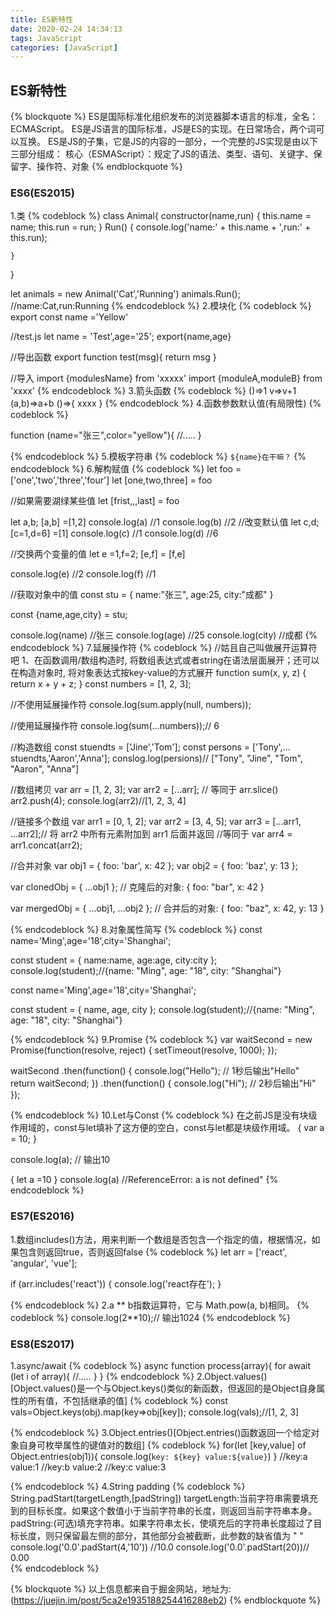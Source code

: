 ```yaml
---
title: ES新特性
date: 2020-02-24 14:34:13
tags: JavaScript
categories: [JavaScript]
---
```


## ES新特性
{% blockquote %}
ES是国际标准化组织发布的浏览器脚本语言的标准，全名：ECMAScript。
ES是JS语言的国际标准，JS是ES的实现。在日常场合，两个词可以互换。
ES是JS的子集，它是JS的内容的一部分，一个完整的JS实现是由以下三部分组成：
核心（ESMAScript）：规定了JS的语法、类型、语句、关键字、保留字、操作符、对象
{% endblockquote %}

<!-- more -->

### ES6(ES2015)
1.类
{% codeblock %}
class Animal{
     constructor(name,run) {
      this.name = name;
      this.run = run;
    }
    Run() {
      console.log('name:' + this.name + ',run:' + this.run);

    }
}

let animals = new Animal('Cat','Running')
animals.Run(); //name:Cat,run:Running
{% endcodeblock %}
2.模块化
{% codeblock %}
export const name ='Yellow'

//test.js
let name = 'Test',age='25';
export{name,age}


//导出函数
export function test(msg){
    return msg
}

//导入
import {modulesName} from 'xxxxx'
import {moduleA,moduleB} from 'xxxx'
{% endcodeblock %}
3.箭头函数
{% codeblock %}
()=>1
v=>v+1
(a,b)=>a+b
()=>{
    xxxx
}
{% endcodeblock %}
4.函数参数默认值(有局限性)
{% codeblock %}

function (name="张三",color="yellow"){
    //.....
}

{% endcodeblock %}
5.模板字符串
{% codeblock %}
`${name}在干嘛？`
{% endcodeblock %}
6.解构赋值
{% codeblock %}
let foo =['one','two','three','four']
let [one,two,three] = foo

//如果需要湖绿某些值
let [frist,,,last] = foo

let a,b;
[a,b] =[1,2]
console.log(a) //1
console.log(b) //2
//改变默认值
let c,d;
[c=1,d=6] =[1]
console.log(c) //1
console.log(d) //6

//交换两个变量的值
let e =1,f=2;
[e,f] = [f,e]

console.log(e) //2
console.log(f) //1

//获取对象中的值
const stu = {
    name:"张三",
    age:25,
    city:"成都"
}

const {name,age,city} = stu;

console.log(name) //张三
console.log(age) //25
console.log(city) //成都
{% endcodeblock %}
7.延展操作符
{% codeblock %}
//姑且自己叫做展开运算符吧
1、在函数调用/数组构造时, 将数组表达式或者string在语法层面展开；还可以在构造对象时, 将对象表达式按key-value的方式展开
function sum(x, y, z) {
  return x + y + z;
}
const numbers = [1, 2, 3];

//不使用延展操作符
console.log(sum.apply(null, numbers));

//使用延展操作符
console.log(sum(...numbers));// 6

//构造数组
const stuendts = ['Jine','Tom']; 
const persons = ['Tony',... stuendts,'Aaron','Anna'];
conslog.log(persions)// ["Tony", "Jine", "Tom", "Aaron", "Anna"]

//数组拷贝
var arr = [1, 2, 3];
var arr2 = [...arr]; // 等同于 arr.slice()
arr2.push(4); 
console.log(arr2)//[1, 2, 3, 4]

//链接多个数组
var arr1 = [0, 1, 2];
var arr2 = [3, 4, 5];
var arr3 = [...arr1, ...arr2];// 将 arr2 中所有元素附加到 arr1 后面并返回
//等同于
var arr4 = arr1.concat(arr2);

//合并对象
var obj1 = { foo: 'bar', x: 42 };
var obj2 = { foo: 'baz', y: 13 };

var clonedObj = { ...obj1 };
// 克隆后的对象: { foo: "bar", x: 42 }

var mergedObj = { ...obj1, ...obj2 };
// 合并后的对象: { foo: "baz", x: 42, y: 13 }


{% endcodeblock %}
8.对象属性简写
{% codeblock %}
const name='Ming',age='18',city='Shanghai';
   
const student = {
    name:name,
    age:age,
    city:city
};
console.log(student);//{name: "Ming", age: "18", city: "Shanghai"}

const name='Ming',age='18',city='Shanghai';
  
const student = {
    name,
    age,
    city
};
console.log(student);//{name: "Ming", age: "18", city: "Shanghai"}


{% endcodeblock %}
9.Promise
{% codeblock %}
var waitSecond = new Promise(function(resolve, reject)
{
    setTimeout(resolve, 1000);
});

waitSecond
    .then(function()
    {
      console.log("Hello"); // 1秒后输出"Hello"
      return waitSecond;
    })
    .then(function()
    {
        console.log("Hi"); // 2秒后输出"Hi"
    });


{% endcodeblock %}
10.Let与Const
{% codeblock %}
在之前JS是没有块级作用域的，const与let填补了这方便的空白，const与let都是块级作用域。
{
  var a = 10;
}

console.log(a); // 输出10

{
    let a =10
}
console.log(a) //ReferenceError: a is not defined"
{% endcodeblock %}


### ES7(ES2016)
1.数组includes()方法，用来判断一个数组是否包含一个指定的值，根据情况，如果包含则返回true，否则返回false
{% codeblock %}
let arr = ['react', 'angular', 'vue'];

if (arr.includes('react'))
{
    console.log('react存在');
}

{% endcodeblock %}
2.a ** b指数运算符，它与 Math.pow(a, b)相同。
{% codeblock %}
    console.log(2**10);// 输出1024
{% endcodeblock %}
### ES8(ES2017)
1.async/await
{% codeblock %}
    async function process(array){
        for await (let i of array){
            //.....
        }
    }
{% endcodeblock %}
2.Object.values()[Object.values()是一个与Object.keys()类似的新函数，但返回的是Object自身属性的所有值，不包括继承的值]
{% codeblock %}
const vals=Object.keys(obj).map(key=>obj[key]);
console.log(vals);//[1, 2, 3]

{% endcodeblock %}
3.Object.entries()[Object.entries()函数返回一个给定对象自身可枚举属性的键值对的数组]
{% codeblock %}
for(let [key,value] of Object.entries(obj1)){
	console.log(`key: ${key} value:${value}`)
}
//key:a value:1
//key:b value:2
//key:c value:3


{% endcodeblock %}
4.String padding
{% codeblock %}
String.padStart(targetLength,[padString])
targetLength:当前字符串需要填充到的目标长度。如果这个数值小于当前字符串的长度，则返回当前字符串本身。
padString:(可选)填充字符串。如果字符串太长，使填充后的字符串长度超过了目标长度，则只保留最左侧的部分，其他部分会被截断，此参数的缺省值为 " "
console.log('0.0'.padStart(4,'10')) //10.0
console.log('0.0'.padStart(20))// 0.00    
{% endcodeblock %}

{% blockquote %}
以上信息都来自于掘金网站，地址为:(https://juejin.im/post/5ca2e1935188254416288eb2)
{% endblockquote %}